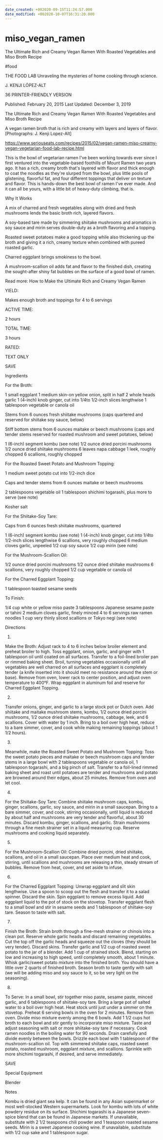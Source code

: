 ```yaml
---
date_created: +002020-09-15T11:24:57.000
date_modified: +002020-10-07T16:31:20.000
---
```


# miso_vegan_ramen

The Ultimate Rich and Creamy Vegan Ramen With Roasted Vegetables and Miso Broth Recipe

#food

THE FOOD LAB Unraveling the mysteries of home cooking through science.

J. KENJI LÓPEZ-ALT

36 PRINTER-FRIENDLY VERSION

Published: February 20, 2015 Last Updated: December 3, 2019

The Ultimate Rich and Creamy Vegan Ramen With Roasted Vegetables and Miso Broth Recipe

A vegan ramen broth that is rich and creamy with layers and layers of flavor.[Photographs: J. Kenji Lopez-Alt]

https://www.seriouseats.com/recipes/2015/02/vegan-ramen-miso-creamy-vegan-vegetarian-food-lab-recipe.html

This is the bowl of vegetarian ramen I've been working towards ever since I first ventured into the vegetable-based foothills of Mount Ramen two years ago. It has a rich, creamy broth that's layered with flavor and thick enough to coat the noodles as they're slurped from the bowl, plus little pools of glistening, flavorful fat, and four different toppings that deliver on texture and flavor. This is hands-down the best bowl of ramen I've ever made. And it can all be yours, with a little bit of heavy-duty climbing, that is.

Why It Works

A mix of charred and fresh vegetables along with dried and fresh mushrooms lends the basic broth rich, layered flavors.

A soy-based tare made by simmering shiitake mushrooms and aromatics in soy sauce and mirin serves double-duty as a broth flavoring and a topping.

Roasted sweet potatoes make a good topping while also thickening up the broth and giving it a rich, creamy texture when combined with pureed roasted garlic.

Charred eggplant brings smokiness to the bowl.

A mushroom-scallion oil adds fat and flavor to the finished dish, creating the sought-after shiny fat bubbles on the surface of a good bowl of ramen.

Read more: How to Make the Ultimate Rich and Creamy Vegan Ramen

YIELD:

Makes enough broth and toppings for 4 to 6 servings

ACTIVE TIME:

2 hours

TOTAL TIME:

3 hours

RATED:

    

TEXT ONLY

 
 
 SAVE

Ingredients

For the Broth:

1 small eggplant
1 medium skin-on yellow onion, split in half
2 whole heads garlic
1 (4-inch) knob ginger, cut into 1/4to 1/2-inch slices lengthwise
1 tablespoon vegetable or canola oil

Stems from 6 ounces fresh shiitake mushrooms (caps quartered and reserved for shiitake soy sauce, below)

Stiff bottom stems from 6 ounces maitake or beech mushrooms (caps and tender stems reserved for roasted mushroom and sweet potatoes, below)

1 (6-inch) segment kombu (see note)
1/2 ounce dried porcini mushrooms
1/2 ounce dried shiitake mushrooms
6 leaves napa cabbage
1 leek, roughly chopped
6 scallions, roughly chopped

For the Roasted Sweet Potato and Mushroom Topping:

1 medium sweet potato cut into 1/2-inch dice

Caps and tender stems from 6 ounces maitake or beech mushrooms

2 tablespoons vegetable oil
1 tablespoon shichimi togarashi, plus more to serve (see note)

Kosher salt

For the Shiitake-Soy Tare:

Caps from 6 ounces fresh shiitake mushrooms, quartered

1 (6-inch) segment kombu (see note)
1 (4-inch) knob ginger, cut into 1/4to 1/2-inch slices lengthwise
6 scallions, very roughly chopped
6 medium cloves garlic, unpeeled
1/2 cup soy sauce
1/2 cup mirin (see note)

For the Mushroom-Scallion Oil:

1/2 ounce dried porcini mushrooms
1/2 ounce dried shiitake mushrooms
6 scallions, very roughly chopped
1/2 cup vegetable or canola oil

For the Charred Eggplant Topping:

1 tablespoon toasted sesame seeds

To Finish:

1/4 cup white or yellow miso paste
3 tablespoons Japanese sesame paste or tahini
2 medium cloves garlic, finely minced
4 to 6 servings raw ramen noodles
1 cup very thinly sliced scallions or Tokyo negi (see note)

Directions

1.

Make the Broth: Adjust rack to 4 to 6 inches below broiler element and preheat broiler to high. Toss eggplant, onion, garlic, and ginger with 1 tablespoon oil until coated on all surfaces. Transfer to a foil-lined broiler pan or rimmed baking sheet. Broil, turning vegetables occasionally until all vegetables are well charred on all surfaces and eggplant is completely tender (a knife inserted into it should meet no resistance around the stem or base). Remove from oven, lower rack to center position, and adjust oven temperature to 400°F. Wrap eggplant in aluminum foil and reserve for Charred Eggplant Topping.

2.

Transfer onions, ginger, and garlic to a large stock pot or Dutch oven. Add shiitake and maitake mushroom stems, kombu, 1/2 ounce dried porcini mushrooms, 1/2 ounce dried shiitake mushrooms, cabbage, leek, and 6 scallions. Cover with water by 1 inch. Bring to a boil over high heat, reduce to a bare simmer, cover, and cook while making remaining toppings (about 1 1/2 hours).

3.

Meanwhile, make the Roasted Sweet Potato and Mushroom Topping: Toss the sweet potato pieces and maitake or beech mushroom caps and tender stems in a large bowl with 2 tablespoons vegetable or canola oil, 1 tablespoon togarashi, and a big pinch of salt. Transfer to a foil-lined rimmed baking sheet and roast until potatoes are tender and mushrooms and potato are browned around their edges, about 25 minutes. Remove from oven and let cool.

4.

For the Shiitake-Soy Tare: Combine shiitake mushroom caps, kombu, ginger, scallions, garlic, soy sauce, and mirin in a small saucepan. Bring to a bare simmer, cover, and cook, stirring occasionally, until liquid is reduced by about half and mushrooms are very tender and flavorful, about 30 minutes. Discard kombu, ginger, scallions, and garlic. Strain mushrooms through a fine mesh strainer set in a liquid measuring cup. Reserve mushrooms and cooking liquid separately.

5.

For the Mushroom-Scallion Oil: Combine dried porcini, dried shiitake, scallions, and oil in a small saucepan. Place over medium heat and cook, stirring, until scallions and mushrooms are releasing a thin, steady stream of bubbles. Remove from heat, cover, and set aside to infuse.

6.

For the Charred Eggplant Topping: Unwrap eggplant and slit skin lengthwise. Use a spoon to scoop out the flesh and transfer it to a salad spinner. Discard the skin. Spin eggplant to remove excess liquid. Add eggplant liquid to the pot of stock on the stovetop. Transfer eggplant flesh to a small bowl and stir in sesame seeds and 1 tablespoon of shiitake-soy tare. Season to taste with salt.

7.

Finish the Broth: Strain broth through a fine-mesh strainer or chinois into a clean pot. Reserve whole garlic heads and discard remaining vegetables. Cut the top off the garlic heads and squeeze out the cloves (they should be very tender). Discard skins. Transfer garlic and 1/2 cup of roasted sweet potato to the jar of a blender. Add 1 cup of strained stock. Blend, starting on low and increasing to high speed, until completely smooth, about 1 minute. Whisk garlic/sweet potato mixture into the finished broth. You should have a little over 2 quarts of finished broth. Season broth to taste gently with salt (we will be adding miso and soy sauce to it, so be very light on the seasoning).

8.

To Serve: In a small bowl, stir together miso paste, sesame paste, minced garlic, and 6 tablespoons of shiitake-soy tare. Bring a large pot of salted water to a boil over high heat. Heat stock until just under a simmer on the stovetop. Preheat 6 serving bowls in the oven for 2 minutes. Remove from oven. Divide miso mixture evenly among the 6 bowls. Add 1 1/2 cups hot broth to each bowl and stir gently to incorporate miso mixture. Taste and adjust seasoning with salt or more shiitake-soy tare if necessary. Cook ramen noodles in the boiling water for 90 seconds. Drain carefully and divide evenly between the bowls. Drizzle each bowl with 1 tablespoon of the mushroom-scallion oil. Top with simmered shiitake caps, roasted sweet potato, roasted mushroom, eggplant mixture, and scallions. Sprinkle with more shichimi togarashi, if desired, and serve immediately.

 SAVE

Special Equipment

Blender

Notes

Kombu is dried giant sea kelp. It can be found in any Asian supermarket or most well-stocked Western supermarkets. Look for kombu with lots of white powdery residue on its surface. Shichimi togarashi is a Japanese seven-spice blend that can be found in Japanese markets. If unavailable, substitute with 2 1/2 teaspoons chili powder and 1 teaspoon roasted sesame seeds. Mirin is a sweet Japanese cooking wine. If unavailable, substitute with 1/2 cup sake and 1 tablespoon sugar.
